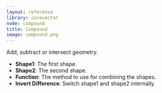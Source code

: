 ```yaml
---
layout: reference
library: corevector
node: compound
title: Compound
image: compound.png
---
```

Add, subtract or intersect geometry.

* **Shape1**: The first shape.
* **Shape2**: The second shape.
* **Function**: The method to use for combining the shapes.
* **Invert Difference**: Switch shape1 and shape2 internally.
